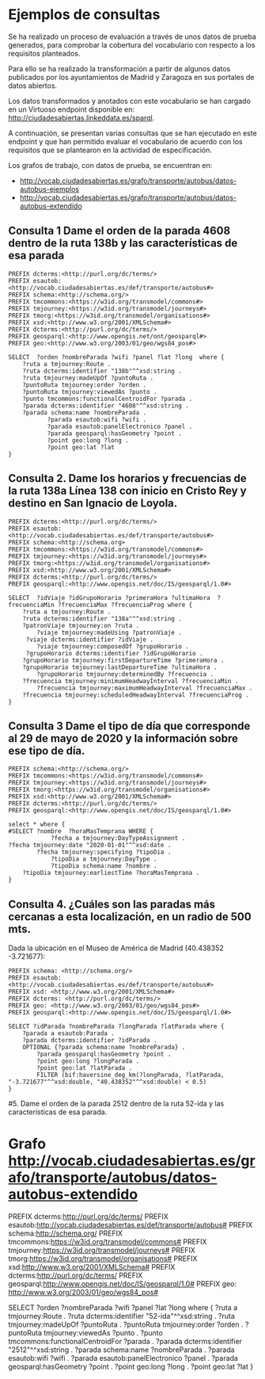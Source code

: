 # Ejemplos de consultas

Se ha realizado un proceso de evaluación a través de unos datos de prueba generados, para comprobar la cobertura del vocabulario con respecto a los requisitos planteados.

Para ello se ha realizado la transformación a partir de algunos datos publicados por los ayuntamientos de Madrid y Zaragoza en sus portales de datos abiertos.

Los datos transformados y anotados con este vocabulario se han cargado en un Virtuoso endpoint disponible en: http://ciudadesabiertas.linkeddata.es/sparql.

A continuación, se presentan varias consultas que se han ejecutado en este endpoint y que han permitido evaluar el vocabulario de acuerdo con los requisitos que se plantearon en la actividad de especificación. 

Los grafos de trabajo, con datos de prueba, se encuentran en:
- http://vocab.ciudadesabiertas.es/grafo/transporte/autobus/datos-autobus-ejemplos
- http://vocab.ciudadesabiertas.es/grafo/transporte/autobus/datos-autobus-extendido

## Consulta 1 Dame el orden de la parada 4608 dentro de la ruta 138b y las características de esa parada
```
PREFIX dcterms:<http://purl.org/dc/terms/> 
PREFIX esautob:<http://vocab.ciudadesabiertas.es/def/transporte/autobus#> 
PREFIX schema:<http://schema.org/> 
PREFIX tmcommons:<https://w3id.org/transmodel/commons#> 
PREFIX tmjourney:<https://w3id.org/transmodel/journeys#> 
PREFIX tmorg:<https://w3id.org/transmodel/organisations#> 
PREFIX xsd:<http://www.w3.org/2001/XMLSchema#> 
PREFIX dcterms:<http://purl.org/dc/terms/>
PREFIX geosparql:<http://www.opengis.net/ont/geosparql#>
PREFIX geo:<http://www.w3.org/2003/01/geo/wgs84_pos#>

SELECT  ?orden ?nombreParada ?wifi ?panel ?lat ?long  where {
	?ruta a tmjourney:Route .
	?ruta dcterms:identifier "138b"^^xsd:string .
	?ruta tmjourney:madeUpOf ?puntoRuta .
	?puntoRuta tmjourney:order ?orden . 
	?puntoRuta tmjourney:viewedAs ?punto .
	?punto tmcommons:functionalCentroidFor ?parada .
	?parada dcterms:identifier "4608"^^xsd:string .
	?parada schema:name ?nombreParada .
           ?parada esautob:wifi ?wifi .
           ?parada esautob:panelElectronico ?panel .
           ?parada geosparql:hasGeometry ?point .
           ?point geo:long ?long .
           ?point geo:lat ?lat
}
```
## Consulta 2. Dame los horarios y frecuencias de la ruta 138a Línea 138 con inicio en Cristo Rey y destino en San Ignacio de Loyola.
```
PREFIX dcterms:<http://purl.org/dc/terms/> 
PREFIX esautob:<http://vocab.ciudadesabiertas.es/def/transporte/autobus#> 
PREFIX schema:<http://schema.org> 
PREFIX tmcommons:<https://w3id.org/transmodel/commons#> 
PREFIX tmjourney:<https://w3id.org/transmodel/journeys#> 
PREFIX tmorg:<https://w3id.org/transmodel/organisations#> 
PREFIX xsd:<http://www.w3.org/2001/XMLSchema#> 
PREFIX dcterms:<http://purl.org/dc/terms/>
PREFIX geosparql:<http://www.opengis.net/doc/IS/geosparql/1.0#>

SELECT  ?idViaje ?idGrupoHorario ?primeraHora ?ultimaHora  ?frecuenciaMin ?frecuenciaMax ?frecuenciaProg where {
	?ruta a tmjourney:Route .
	?ruta dcterms:identifier "138a"^^xsd:string .
	?patronViaje tmjourney:on ?ruta .
    	?viaje tmjourney:madeUsing ?patronViaje .
   	 ?viaje dcterms:identifier ?idViaje .
    	?viaje tmjourney:composedOf ?grupoHorario .
   	 ?grupoHorario dcterms:identifier ?idGrupoHorario .
	?grupoHorario tmjourney:firstDepartureTime ?primeraHora .
	?grupoHorario tmjourney:lastDepartureTime ?ultimaHora .
    	?grupoHorario tmjourney:determinedBy ?frecuencia .
	?frecuencia tmjourney:minimumHeadwayInterval ?frecuenciaMin . 
    	?frecuencia tmjourney:maximumHeadwayInterval ?frecuenciaMax . 
	?frecuencia tmjourney:scheduledHeadwayInterval ?frecuenciaProg . 	       
}
```

## Consulta 3 Dame el tipo de día que corresponde al 29 de mayo de 2020 y la información sobre ese tipo de día.
```
PREFIX schema:<http://schema.org/> 
PREFIX tmcommons:<https://w3id.org/transmodel/commons#> 
PREFIX tmjourney:<https://w3id.org/transmodel/journeys#> 
PREFIX tmorg:<https://w3id.org/transmodel/organisations#> 
PREFIX xsd:<http://www.w3.org/2001/XMLSchema#> 
PREFIX dcterms:<http://purl.org/dc/terms/>
PREFIX geosparql:<http://www.opengis.net/doc/IS/geosparql/1.0#>

select * where {
#SELECT ?nombre  ?horaMasTemprana WHERE {
        	?fecha a tmjourney:DayTypeAssignment .
?fecha tmjourney:date "2020-01-01"^^xsd:date .
       	?fecha tmjourney:specifying ?tipoDia .
        	?tipoDia a tmjourney:DayType .
        	?tipoDia schema:name ?nombre .
	?tipoDia tmjourney:earliestTime ?horaMasTemprana .
}
```

## Consulta 4. ¿Cuáles son las paradas más cercanas a esta localización, en un radio de 500 mts.

Dada la ubicación en el Museo de América de Madrid (40.438352 -3.721677):
```
PREFIX schema: <http://schema.org/>
PREFIX esautob: <http://vocab.ciudadesabiertas.es/def/transporte/autobus#>
PREFIX xsd: <http://www.w3.org/2001/XMLSchema#>
PREFIX dcterms: <http://purl.org/dc/terms/>
PREFIX geo: <http://www.w3.org/2003/01/geo/wgs84_pos#>
PREFIX geosparql:<http://www.opengis.net/doc/IS/geosparql/1.0#>

SELECT ?idParada ?nombreParada ?longParada ?latParada where {
	?parada a esautob:Parada .
	?parada dcterms:identifier ?idParada .
	OPTIONAL {?parada schema:name ?nombreParada} .
      	?parada geosparql:hasGeometry ?point .
     	?point geo:long ?longParada .
     	?point geo:lat ?latParada .
       	FILTER (bif:haversine_deg_km(?longParada, ?latParada, "-3.721677"^^xsd:double, "40.438352"^^xsd:double) < 0.5)
}
```













#5. Dame el orden de la parada 2512 dentro de la ruta 52-ida y las características de esa parada.
# Grafo http://vocab.ciudadesabiertas.es/grafo/transporte/autobus/datos-autobus-extendido

PREFIX dcterms:<http://purl.org/dc/terms/> 
PREFIX esautob:<http://vocab.ciudadesabiertas.es/def/transporte/autobus#> 
PREFIX schema:<http://schema.org/> 
PREFIX tmcommons:<https://w3id.org/transmodel/commons#> 
PREFIX tmjourney:<https://w3id.org/transmodel/journeys#> 
PREFIX tmorg:<https://w3id.org/transmodel/organisations#> 
PREFIX xsd:<http://www.w3.org/2001/XMLSchema#> 
PREFIX dcterms:<http://purl.org/dc/terms/>
PREFIX geosparql:<http://www.opengis.net/doc/IS/geosparql/1.0#>
PREFIX geo: <http://www.w3.org/2003/01/geo/wgs84_pos#>


SELECT  ?orden ?nombreParada ?wifi ?panel ?lat ?long  where {
	?ruta a tmjourney:Route .
	?ruta dcterms:identifier "52-ida"^^xsd:string .
	?ruta tmjourney:madeUpOf ?puntoRuta .
	?puntoRuta tmjourney:order ?orden . 
	?puntoRuta tmjourney:viewedAs ?punto .
	?punto tmcommons:functionalCentroidFor ?parada .
	?parada dcterms:identifier "2512"^^xsd:string .
	?parada schema:name ?nombreParada .
    	?parada esautob:wifi ?wifi .
    	?parada esautob:panelElectronico ?panel .
    	?parada geosparql:hasGeometry ?point .
    	?point geo:long ?long .
    	?point geo:lat ?lat
}
